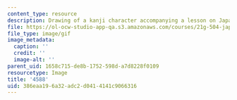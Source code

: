 ```yaml
---
content_type: resource
description: Drawing of a kanji character accompanying a lesson on Japanese.
file: https://ol-ocw-studio-app-qa.s3.amazonaws.com/courses/21g-504-japanese-iv-spring-2009/386eaa196a32adc2d0414141c9066316_4588.gif
file_type: image/gif
image_metadata:
  caption: ''
  credit: ''
  image-alt: ''
parent_uid: 1658c715-de8b-1752-598d-a7d8228f0109
resourcetype: Image
title: '4588'
uid: 386eaa19-6a32-adc2-d041-4141c9066316
---
```

